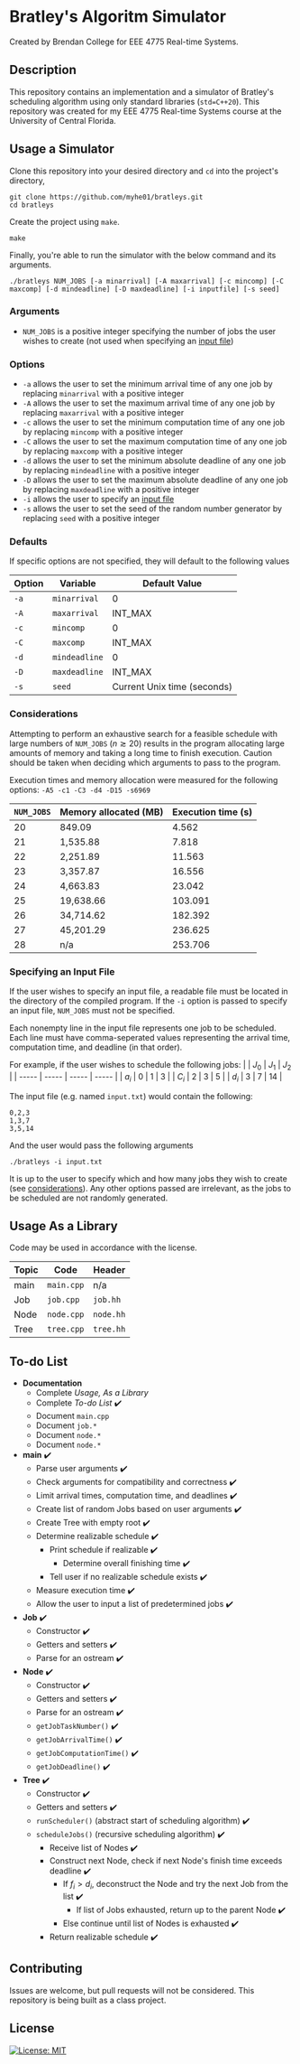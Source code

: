 # Bratley's Algoritm Simulator
Created by Brendan College for EEE 4775 Real-time Systems.

## Description
This repository contains an implementation and a simulator of Bratley's scheduling algorithm using only standard libraries (`std=C++20`). This repository was created for my EEE 4775 Real-time Systems course at the University of Central Florida.

## Usage a Simulator
Clone this repository into your desired directory and `cd` into the project's directory,

```
git clone https://github.com/myhe01/bratleys.git
cd bratleys
```

Create the project using `make`.

```
make
```

Finally, you're able to run the simulator with the below command and its arguments.

```
./bratleys NUM_JOBS [-a minarrival] [-A maxarrival] [-c mincomp] [-C maxcomp] [-d mindeadline] [-D maxdeadline] [-i inputfile] [-s seed]
```

### Arguments
- `NUM_JOBS` is a positive integer specifying the number of jobs the user wishes to create (not used when specifying an [input file](#specifying-an-input-file))

### Options
- `-a` allows the user to set the minimum arrival time of any one job by replacing `minarrival` with a positive integer
- `-A` allows the user to set the maximum arrival time of any one job by replacing `maxarrival` with a positive integer
- `-c` allows the user to set the minimum computation time of any one job by replacing `mincomp` with a positive integer
- `-C` allows the user to set the maximum computation time of any one job by replacing `maxcomp` with a positive integer
- `-d` allows the user to set the minimum absolute deadline of any one job by replacing `mindeadline` with a positive integer
- `-D` allows the user to set the maximum absolute deadline of any one job by replacing `maxdeadline` with a positive integer
- `-i` allows the user to specify an [input file](#specifying-an-input-file)
- `-s` allows the user to set the seed of the random number generator by replacing `seed` with a positive integer

### Defaults
If specific options are not specified, they will default to the following values

| Option | Variable      | Default Value               |
| -----  | ------------- | --------------------------- |
| `-a`   | `minarrival`  | 0                           |
| `-A`   | `maxarrival`  | INT_MAX                     |
| `-c`   | `mincomp`     | 0                           |
| `-C`   | `maxcomp`     | INT_MAX                     |
| `-d`   | `mindeadline` | 0                           |
| `-D`   | `maxdeadline` | INT_MAX                     |
| `-s`   | `seed`        | Current Unix time (seconds) |

### Considerations
Attempting to perform an exhaustive search for a feasible schedule with large numbers of `NUM_JOBS` ($n \gtrsim 20$) results in the program allocating large amounts of memory and taking a long time to finish execution. Caution should be taken when deciding which arguments to pass to the program.

Execution times and memory allocation were measured for the following options: `-A5 -c1 -C3 -d4 -D15 -s6969`

| `NUM_JOBS` | Memory allocated (MB) | Execution time (s) |
| ------     | --------------------- | ------------------ |
| 20         | 849.09                | 4.562              |
| 21         | 1,535.88              | 7.818              |
| 22         | 2,251.89              | 11.563             |
| 23         | 3,357.87              | 16.556             |
| 24         | 4,663.83              | 23.042             |
| 25         | 19,638.66             | 103.091            |
| 26         | 34,714.62             | 182.392            |
| 27         | 45,201.29             | 236.625            |
| 28         | n/a                   | 253.706            |

### Specifying an Input File
If the user wishes to specify an input file, a readable file must be located in the directory of the compiled program. If the `-i` option is passed to specify an input file, `NUM_JOBS` must not be specified. 

Each nonempty line in the input file represents one job to be scheduled. Each line must have comma-seperated values representing the arrival time, computation time, and deadline (in that order).

For example, if the user wishes to schedule the following jobs:
|       | $J_0$ | $J_1$ | $J_2$ |
| ----- | ----- | ----- | ----- |
| $a_i$ | 0     | 1     | 3     |
| $C_i$ | 2     | 3     | 5     |
| $d_i$ | 3     | 7     | 14    |

The input file (e.g. named `input.txt`) would contain the following:
```
0,2,3
1,3,7
3,5,14
```

And the user would pass the following arguments
```
./bratleys -i input.txt
```

It is up to the user to specify which and how many jobs they wish to create (see [considerations](#considerations)). Any other options passed are irrelevant, as the jobs to be scheduled are not randomly generated.

## Usage As a Library
Code may be used in accordance with the license.

| Topic | Code        | Header    |
| ----- | ----------- | --------- |
| main  | `main.cpp`  | n/a       |
| Job   | `job.cpp`   | `job.hh`  |
| Node  | `node.cpp`  | `node.hh` |
| Tree  | `tree.cpp`  | `tree.hh` |

## To-do List
- **Documentation**
    - Complete *Usage, As a Library*
    - Complete *To-do List* :heavy_check_mark:
    - Document `main.cpp`
    - Document `job.*`
    - Document `node.*`
    - Document `node.*`
- **main** :heavy_check_mark:
    - Parse user arguments :heavy_check_mark:
    - Check arguments for compatibility and correctness :heavy_check_mark:
    - Limit arrival times, computation time, and deadlines :heavy_check_mark:
    - Create list of random Jobs based on user arguments :heavy_check_mark:
    - Create Tree with empty root :heavy_check_mark:
    - Determine realizable schedule :heavy_check_mark:
        - Print schedule if realizable :heavy_check_mark:
            - Determine overall finishing time :heavy_check_mark:
        - Tell user if no realizable schedule exists :heavy_check_mark:
    - Measure execution time :heavy_check_mark:
    - Allow the user to input a list of predetermined jobs :heavy_check_mark:
- **Job** :heavy_check_mark:
    - Constructor :heavy_check_mark:
    - Getters and setters :heavy_check_mark:
    - Parse for an ostream :heavy_check_mark:
- **Node** :heavy_check_mark:
    - Constructor :heavy_check_mark:
    - Getters and setters :heavy_check_mark:
    - Parse for an ostream :heavy_check_mark:
    - `getJobTaskNumber()` :heavy_check_mark:
    - `getJobArrivalTime()` :heavy_check_mark:
    - `getJobComputationTime()` :heavy_check_mark:
    - `getJobDeadline()` :heavy_check_mark:
- **Tree** :heavy_check_mark:
    - Constructor :heavy_check_mark:
    - Getters and setters :heavy_check_mark:
    - `runScheduler()` (abstract start of scheduling algorithm) :heavy_check_mark:
    - `scheduleJobs()` (recursive scheduling algorithm) :heavy_check_mark:
        - Receive list of Nodes :heavy_check_mark:
        - Construct next Node, check if next Node's finish time exceeds deadline :heavy_check_mark:
            - If $f_i > d_i$, deconstruct the Node and try the next Job from the list :heavy_check_mark:
                - If list of Jobs exhausted, return up to the parent Node  :heavy_check_mark:
            - Else continue until list of Nodes is exhausted :heavy_check_mark:
        - Return realizable schedule :heavy_check_mark:

## Contributing

Issues are welcome, but pull requests will not be considered. This repository is being built as a class project.

## License
[![License: MIT](https://img.shields.io/badge/License-MIT-yellow.svg)](https://opensource.org/licenses/MIT)